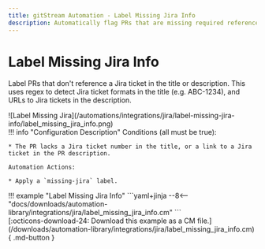 ```yaml
---
title: gitStream Automation - Label Missing Jira Info
description: Automatically flag PRs that are missing required references to Jira issues.
---
```

# Label Missing Jira Info
<!-- --8<-- [start:example]-->
Label PRs that don't reference a Jira ticket in the title or description. This uses regex to detect Jira ticket formats in the title (e.g. ABC-1234), and URLs to Jira tickets in the description.

<div class="automationImage" style="align:right" markdown="1">
![Label Missing Jira](/automations/integrations/jira/label-missing-jira-info/label_missing_jira_info.png)
</div>
<div class="automationDescription" markdown="1">
!!! info "Configuration Description"
    Conditions (all must be true):

    * The PR lacks a Jira ticket number in the title, or a link to a Jira ticket in the PR description.

    Automation Actions:

    * Apply a `missing-jira` label.
</div>
<div class="automationExample" markdown="1">
!!! example "Label Missing Jira Info"
    ```yaml+jinja
    --8<-- "docs/downloads/automation-library/integrations/jira/label_missing_jira_info.cm"
    ```
    <div class="result" markdown>
      <span>
      [:octicons-download-24: Download this example as a CM file.](/downloads/automation-library/integrations/jira/label_missing_jira_info.cm){ .md-button }
      </span>
    </div>
</div>
<!-- --8<-- [end:example]-->
